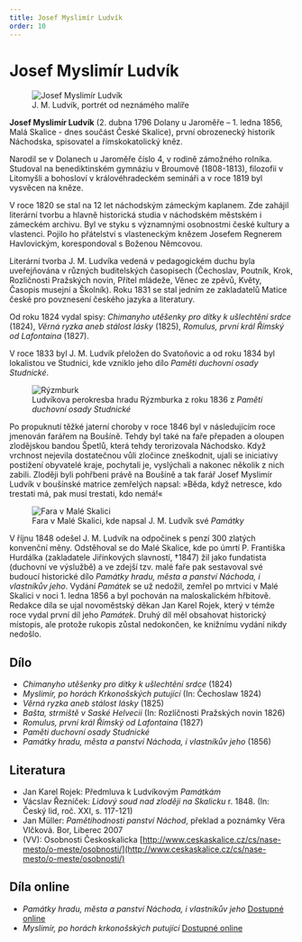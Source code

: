 ```yaml
---
title: Josef Myslimír Ludvík
order: 10
---
```


# Josef Myslimír Ludvík

<figure>
  <img src="{{ site.baseurl }}/images/ludvik.png" alt="Josef Myslimír Ludvík" />
  <figcaption>J. M. Ludvík, portrét od neznámého malíře</figcaption>
</figure>


**Josef Myslimír Ludvík** (2. dubna 1796 Dolany u Jaroměře – 1. ledna 1856, Malá Skalice - dnes součást České Skalice),
první obrozenecký historik Náchodska, spisovatel a římskokatolický kněz.

Narodil se v Dolanech u Jaroměře číslo 4, v rodině zámožného rolníka. Studoval na benediktinském gymnáziu v Broumově
(1808-1813), filozofii v Litomyšli a bohosloví v královéhradeckém semináři a v roce 1819 byl vysvěcen na kněze.

V roce 1820 se stal na 12 let náchodským zámeckým kaplanem. Zde zahájil literární tvorbu a hlavně historická studia
v&nbsp;náchodském městském i zámeckém archivu. Byl ve styku s významnými osobnostmi české kultury a vlastenci. Pojilo ho
přátelství s vlasteneckým knězem Josefem Regnerem Havlovickým, korespondoval s Boženou Němcovou.

Literární tvorba J. M. Ludvíka vedená v pedagogickém duchu byla uveřejňována v různých buditelských časopisech
(Čechoslav, Poutník, Krok, Rozličnosti Pražských novin, Přítel mládeže, Věnec ze zpěvů, Květy, Časopis musejní a
Školník). Roku 1831 se stal jedním ze zakladatelů Matice české pro povznesení českého jazyka a literatury.

Od roku 1824 vydal spisy: *Chimanyho utěšenky pro dítky k ušlechtění srdce* (1824), *Věrná ryzka aneb stálost lásky*
(1825), *Romulus, první král Římský od Lafontaina* (1827).

V roce 1833 byl J. M. Ludvík přeložen do Svatoňovic a od roku 1834 byl lokalistou ve Studnici, kde vzniklo jeho dílo
*Paměti duchovní osady Studnické*.

<figure>
  <img src="{{ site.baseurl }}/images/ryzmburk.png" alt="Rýzmburk" />
  <figcaption>Ludvíkova perokresba hradu Rýzmburka z roku 1836 z <em>Pamětí duchovní osady Studnické</em></figcaption>
</figure>

Po propuknutí těžké jaterní choroby v roce 1846 byl v následujícím roce jmenován farářem na Boušíně. Tehdy byl také na
faře přepaden a oloupen zlodějskou bandou Špetlů, která tehdy terorizovala Náchodsko. Když vrchnost nejevila dostatečnou
vůli zločince zneškodnit, ujali se iniciativy postižení obyvatelé kraje, pochytali je, vyslýchali a nakonec několik
z&nbsp;nich zabili. Zloději byli pohřbeni právě na Boušíně a tak farář Josef Myslimír Ludvík v boušínské matrice
zemřelých napsal: »Běda, když netresce, kdo trestati má, pak musí trestati, kdo nemá!«

<figure>
  <img src="{{ site.baseurl }}/images/fara.jpg" alt="Fara v Malé Skalici" />
  <figcaption>Fara v Malé Skalici, kde napsal J. M. Ludvík své <em>Památky</em></figcaption>
</figure>

V říjnu 1848 odešel J. M. Ludvík na odpočinek s penzí 300 zlatých konvenční měny. Odstěhoval se do Malé Skalice, kde po
úmrtí P. Františka Hurdálka (zakladatele Jiřinkových slavností, †1847) žil jako fundatista (duchovní ve výslužbě) a ve
zdejší tzv. malé faře pak sestavoval své budoucí historické dílo *Památky hradu, města a panství Náchoda, i vlastníkův
jeho*. Vydání *Památek* se už nedožil, zemřel po mrtvici v Malé Skalici v noci 1. ledna 1856 a byl pochován na
maloskalickém hřbitově. Redakce díla se ujal novoměstský děkan Jan Karel Rojek, který v témže roce vydal první díl
jeho *Památek*. Druhý díl měl obsahovat historický místopis, ale protože rukopis zůstal nedokončen, ke knižnímu vydání
nikdy nedošlo.

## Dílo

- *Chimanyho utěšenky pro dítky k ušlechtění srdce* (1824)
- *Myslimír, po horách Krkonošských putující* (In: Čechoslaw 1824)
- *Věrná ryzka aneb stálost lásky* (1825)
- *Bašta, strmiště v Saské Helvecii* (In: Rozlíčnosti Pražských novin 1826)
- *Romulus, první král Římský od Lafontaina* (1827)
- *Paměti duchovní osady Studnické*
- *Památky hradu, města a panství Náchoda, i vlastníkův jeho* (1856)

## Literatura

- Jan Karel Rojek: Předmluva k Ludvíkovým *Památkám*
- Vácslav Řezníček: *Lidový soud nad zloději na Skalicku* r. 1848. (In: Český lid, roč. XXI, s. 117-121)
- Jan Müller: *Pamětihodnosti panství Náchod*, překlad a poznámky Věra Vlčková. Bor, Liberec 2007
- (VV): Osobnosti Českoskalicka [http://www.ceskaskalice.cz/cs/nase-mesto/o-meste/osobnosti/](http://www.ceskaskalice.cz/cs/nase-mesto/o-meste/osobnosti/)

## Díla online

- *Památky hradu, města a panství Náchoda, i vlastníkův jeho* [Dostupné online](http://severovychod.jaybee.cz/pamatky-nachoda)
- *Myslimír, po horách krkonošských putující* [Dostupné online](http://severovychod.jaybee.cz/myslimir-po-horach-krkonosskych-putujici)
